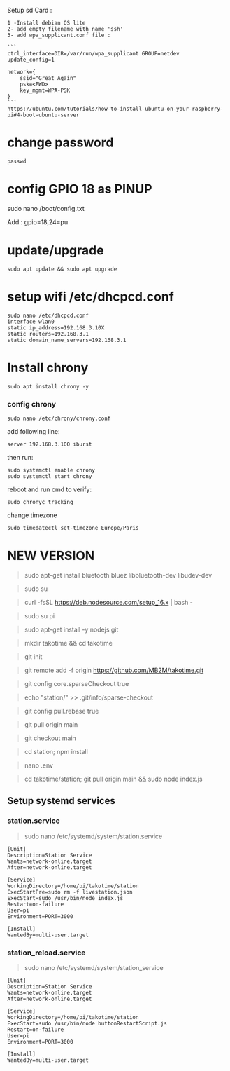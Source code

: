 Setup sd Card :

    1 -Install debian OS lite
    2- add empty filename with name 'ssh'
    3- add wpa_supplicant.conf file :

    ```
    ctrl_interface=DIR=/var/run/wpa_supplicant GROUP=netdev
    update_config=1

    network={
        ssid="Great Again"
        psk=<PWD>
        key_mgmt=WPA-PSK
    }
    ```
    https://ubuntu.com/tutorials/how-to-install-ubuntu-on-your-raspberry-pi#4-boot-ubuntu-server

# change password

    passwd

# config GPIO 18 as PINUP

sudo nano /boot/config.txt

Add : gpio=18,24=pu

# update/upgrade

    sudo apt update && sudo apt upgrade

# setup wifi /etc/dhcpcd.conf

    sudo nano /etc/dhcpcd.conf
    interface wlan0
    static ip_address=192.168.3.10X
    static routers=192.168.3.1
    static domain_name_servers=192.168.3.1

<!-- # install python

    [link info](https://linuxize.com/post/how-to-install-python-3-9-on-debian-10/)

    sudo apt install build-essential zlib1g-dev libncurses5-dev libgdbm-dev libnss3-dev libssl-dev libsqlite3-dev libreadline-dev libffi-dev curl libbz2-dev

    wget https://www.python.org/ftp/python/3.9.9/Python-3.9.9.tgz

    tar -xf Python-3.9.9.tgz

    cd Python-3.9.9/
    ./configure --enable-optimizations

    make -j 4 (4 is the number of processor cores)

    sudo make altinstall

# install postgres sql

    sudo apt-get install postgresql

### Config postgres:

change user:

    sudo -i -u postgres
    psql
    create database workout;
    ALTER USER postgres WITH PASSWORD 'postgres';
    \q
    exit -->

# Install chrony

    sudo apt install chrony -y

### config chrony

    sudo nano /etc/chrony/chrony.conf

add following line:

    server 192.168.3.100 iburst

then run:

    sudo systemctl enable chrony
    sudo systemctl start chrony

reboot and run cmd to verify:

    sudo chronyc tracking

change timezone

    sudo timedatectl set-timezone Europe/Paris

<!-- # install pip

    sudo apt-get install pip

# prepare station

### from dev:

    scp -r station pi@192.168.3.1XX:~

### from station:

    pip install psycopg2
    pip install websocket-client
    pip install smbus -->

<!-- # Configure bluetooth:

1st time install:

    sudo apt install bluetooth pi-bluetooth bluez

Reboot and run:

    sudo bluetoothctl
    scan on
    pair XX:XX:XX:XX:XX:XX
    trust XX:XX:XX:XX:XX:XX
    exit -->

# NEW VERSION

> sudo apt-get install bluetooth bluez libbluetooth-dev libudev-dev

> sudo su

> curl -fsSL https://deb.nodesource.com/setup_16.x | bash -

> sudo su pi

> sudo apt-get install -y nodejs git

> mkdir takotime && cd takotime

> git init

> git remote add -f origin https://github.com/MB2M/takotime.git

> git config core.sparseCheckout true

> echo "station/" >> .git/info/sparse-checkout

> git config pull.rebase true

> git pull origin main

> git checkout main

> cd station; npm install

> nano .env

> cd takotime/station; git pull origin main && sudo node index.js

## Setup systemd services

### station.service

>sudo nano /etc/systemd/system/station.service

    [Unit]
    Description=Station Service
    Wants=network-online.target
    After=network-online.target

    [Service]
    WorkingDirectory=/home/pi/takotime/station
    ExecStartPre=sudo rm -f livestation.json
    ExecStart=sudo /usr/bin/node index.js
    Restart=on-failure
    User=pi
    Environment=PORT=3000

    [Install]
    WantedBy=multi-user.target

### station_reload.service

>sudo nano /etc/systemd/system/station_service

    [Unit]
    Description=Station Service
    Wants=network-online.target
    After=network-online.target

    [Service]
    WorkingDirectory=/home/pi/takotime/station
    ExecStart=sudo /usr/bin/node buttonRestartScript.js
    Restart=on-failure
    User=pi
    Environment=PORT=3000

    [Install]
    WantedBy=multi-user.target
